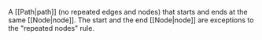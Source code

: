 A [[Path|path]] (no repeated edges and nodes) that starts and ends at the same [[Node|node]]. The start and the end [[Node|node]] are exceptions to the "repeated nodes" rule.